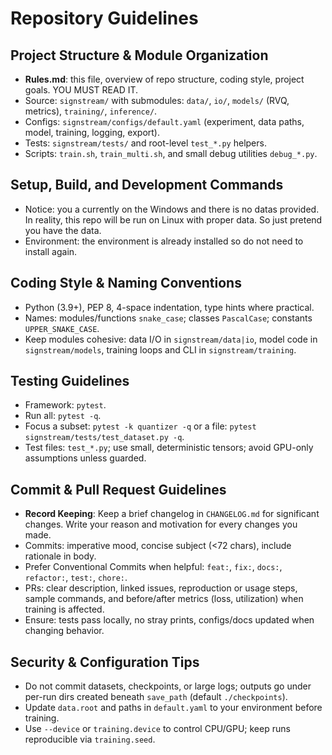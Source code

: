 # Repository Guidelines

## Project Structure & Module Organization

- **Rules.md**: this file, overview of repo structure, coding style, project goals. YOU MUST READ IT.
- Source: `signstream/` with submodules: `data/`, `io/`, `models/` (RVQ, metrics), `training/`, `inference/`.
- Configs: `signstream/configs/default.yaml` (experiment, data paths, model, training, logging, export).
- Tests: `signstream/tests/` and root-level `test_*.py` helpers.
- Scripts: `train.sh`, `train_multi.sh`, and small debug utilities `debug_*.py`.

## Setup, Build, and Development Commands

- Notice: you a currently on the Windows and there is no datas provided. In reality, this repo will be run on Linux with proper data. So just pretend you have the data.
- Environment: the environment is already installed so do not need to install again.

## Coding Style & Naming Conventions

- Python (3.9+), PEP 8, 4-space indentation, type hints where practical.
- Names: modules/functions `snake_case`; classes `PascalCase`; constants `UPPER_SNAKE_CASE`.
- Keep modules cohesive: data I/O in `signstream/data|io`, model code in `signstream/models`, training loops and CLI in `signstream/training`.

## Testing Guidelines

- Framework: `pytest`.
- Run all: `pytest -q`.
- Focus a subset: `pytest -k quantizer -q` or a file: `pytest signstream/tests/test_dataset.py -q`.
- Test files: `test_*.py`; use small, deterministic tensors; avoid GPU-only assumptions unless guarded.

## Commit & Pull Request Guidelines

- **Record Keeping**: Keep a brief changelog in `CHANGELOG.md` for significant changes. Write your reason and motivation for every changes you made.
- Commits: imperative mood, concise subject (<72 chars), include rationale in body.
- Prefer Conventional Commits when helpful: `feat:`, `fix:`, `docs:`, `refactor:`, `test:`, `chore:`.
- PRs: clear description, linked issues, reproduction or usage steps, sample commands, and before/after metrics (loss, utilization) when training is affected.
- Ensure: tests pass locally, no stray prints, configs/docs updated when changing behavior.

## Security & Configuration Tips

- Do not commit datasets, checkpoints, or large logs; outputs go under per-run dirs created beneath `save_path` (default `./checkpoints`).
- Update `data.root` and paths in `default.yaml` to your environment before training.
- Use `--device` or `training.device` to control CPU/GPU; keep runs reproducible via `training.seed`.
